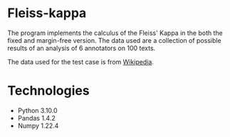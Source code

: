 # Fleiss-kappa
The program implements the calculus of the Fleiss' Kappa in the both the fixed and margin-free version. The data used are a collection of possible results of an analysis of 6 annotators on 100 texts.

The data used for the test case is from [Wikipedia](https://en.wikipedia.org/wiki/Fleiss%27_kappa).

# Technologies
- Python 3.10.0
- Pandas 1.4.2
- Numpy 1.22.4 
